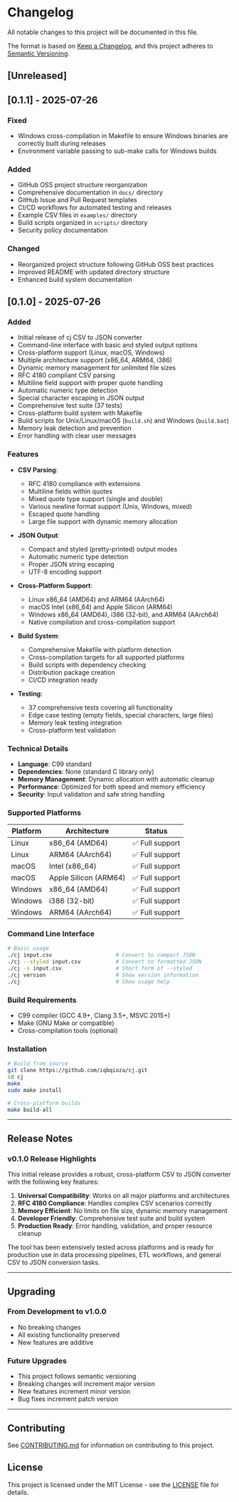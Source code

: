 # Changelog

All notable changes to this project will be documented in this file.

The format is based on [Keep a Changelog](https://keepachangelog.com/en/1.0.0/),
and this project adheres to [Semantic Versioning](https://semver.org/spec/v2.0.0.html).

## [Unreleased]

## [0.1.1] - 2025-07-26

### Fixed
- Windows cross-compilation in Makefile to ensure Windows binaries are correctly built during releases
- Environment variable passing to sub-make calls for Windows builds

### Added
- GitHub OSS project structure reorganization
- Comprehensive documentation in `docs/` directory
- GitHub Issue and Pull Request templates
- CI/CD workflows for automated testing and releases
- Example CSV files in `examples/` directory
- Build scripts organized in `scripts/` directory
- Security policy documentation

### Changed
- Reorganized project structure following GitHub OSS best practices
- Improved README with updated directory structure
- Enhanced build system documentation

## [0.1.0] - 2025-07-26

### Added
- Initial release of cj CSV to JSON converter
- Command-line interface with basic and styled output options
- Cross-platform support (Linux, macOS, Windows)
- Multiple architecture support (x86_64, ARM64, i386)
- Dynamic memory management for unlimited file sizes
- RFC 4180 compliant CSV parsing
- Multiline field support with proper quote handling
- Automatic numeric type detection
- Special character escaping in JSON output
- Comprehensive test suite (37 tests)
- Cross-platform build system with Makefile
- Build scripts for Unix/Linux/macOS (`build.sh`) and Windows (`build.bat`)
- Memory leak detection and prevention
- Error handling with clear user messages

### Features
- **CSV Parsing**: 
  - RFC 4180 compliance with extensions
  - Multiline fields within quotes
  - Mixed quote type support (single and double)
  - Various newline format support (Unix, Windows, mixed)
  - Escaped quote handling
  - Large file support with dynamic memory allocation

- **JSON Output**:
  - Compact and styled (pretty-printed) output modes
  - Automatic numeric type detection
  - Proper JSON string escaping
  - UTF-8 encoding support

- **Cross-Platform Support**:
  - Linux x86_64 (AMD64) and ARM64 (AArch64)
  - macOS Intel (x86_64) and Apple Silicon (ARM64)
  - Windows x86_64 (AMD64), i386 (32-bit), and ARM64 (AArch64)
  - Native compilation and cross-compilation support

- **Build System**:
  - Comprehensive Makefile with platform detection
  - Cross-compilation targets for all supported platforms
  - Build scripts with dependency checking
  - Distribution package creation
  - CI/CD integration ready

- **Testing**:
  - 37 comprehensive tests covering all functionality
  - Edge case testing (empty fields, special characters, large files)
  - Memory leak testing integration
  - Cross-platform test validation

### Technical Details
- **Language**: C99 standard
- **Dependencies**: None (standard C library only)
- **Memory Management**: Dynamic allocation with automatic cleanup
- **Performance**: Optimized for both speed and memory efficiency
- **Security**: Input validation and safe string handling

### Supported Platforms

| Platform | Architecture | Status |
|----------|-------------|---------|
| Linux | x86_64 (AMD64) | ✅ Full support |
| Linux | ARM64 (AArch64) | ✅ Full support |
| macOS | Intel (x86_64) | ✅ Full support |
| macOS | Apple Silicon (ARM64) | ✅ Full support |
| Windows | x86_64 (AMD64) | ✅ Full support |
| Windows | i386 (32-bit) | ✅ Full support |
| Windows | ARM64 (AArch64) | ✅ Full support |

### Command Line Interface

```bash
# Basic usage
./cj input.csv                    # Convert to compact JSON
./cj --styled input.csv           # Convert to formatted JSON
./cj -s input.csv                 # Short form of --styled
./cj version                      # Show version information
./cj                              # Show usage help
```

### Build Requirements
- C99 compiler (GCC 4.9+, Clang 3.5+, MSVC 2015+)
- Make (GNU Make or compatible)
- Cross-compilation tools (optional)

### Installation
```bash
# Build from source
git clone https://github.com/iqbqioza/cj.git
cd cj
make
sudo make install

# Cross-platform builds
make build-all
```

---

## Release Notes

### v0.1.0 Release Highlights

This initial release provides a robust, cross-platform CSV to JSON converter with the following key features:

1. **Universal Compatibility**: Works on all major platforms and architectures
2. **RFC 4180 Compliance**: Handles complex CSV scenarios correctly
3. **Memory Efficient**: No limits on file size, dynamic memory management
4. **Developer Friendly**: Comprehensive test suite and build system
5. **Production Ready**: Error handling, validation, and proper resource cleanup

The tool has been extensively tested across platforms and is ready for production use in data processing pipelines, ETL workflows, and general CSV to JSON conversion tasks.

---

## Upgrading

### From Development to v1.0.0
- No breaking changes
- All existing functionality preserved
- New features are additive

### Future Upgrades
- This project follows semantic versioning
- Breaking changes will increment major version
- New features increment minor version
- Bug fixes increment patch version

---

## Contributing

See [CONTRIBUTING.md](CONTRIBUTING.md) for information on contributing to this project.

## License

This project is licensed under the MIT License - see the [LICENSE](LICENSE) file for details.